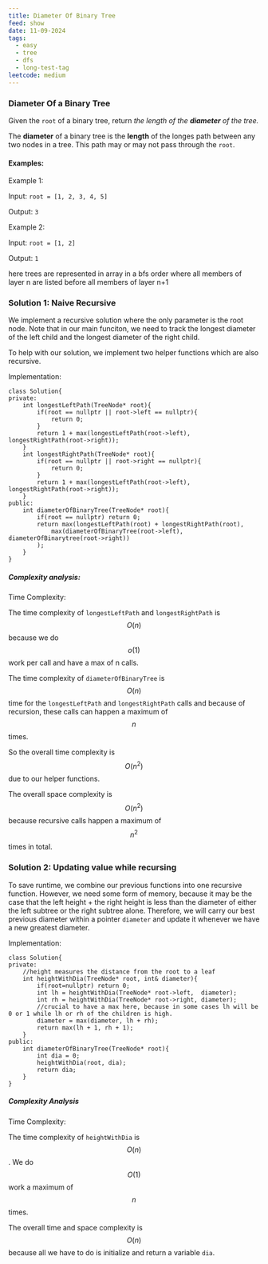 ```yaml
---
title: Diameter Of Binary Tree
feed: show
date: 11-09-2024
tags:
  - easy
  - tree
  - dfs
  - long-test-tag
leetcode: medium
---
```



### Diameter Of a Binary Tree

Given the `root` of a binary tree, return *the length of the **diameter** of the tree.*

The **diameter** of a binary tree is the **length** of the longes path between any two nodes in a tree. This path may or may not pass through the `root`.

#### Examples:

Example 1:

Input: `root = [1, 2, 3, 4, 5]`

Output: `3`

Example 2:

Input: `root = [1, 2]`

Output: `1`

here trees are represented in array in a bfs order where all members of layer n are listed before all members of layer n+1

### Solution 1: Naive Recursive

We implement a recursive solution where the only parameter is the root node. Note that in our main funciton, we need to track the longest diameter of the left child and the longest diameter of the right child.

To help with our solution, we implement two helper functions which are also recursive.

Implementation:
```
class Solution{
private:
	int longestLeftPath(TreeNode* root){
		if(root == nullptr || root->left == nullptr){
			return 0;
		}
		return 1 + max(longestLeftPath(root->left), longestRightPath(root->right));
	}
	int longestRightPath(TreeNode* root){
		if(root == nullptr || root->right == nullptr){
			return 0;
		}
		return 1 + max(longestLeftPath(root->left), longestRightPath(root->right));
	}
public:
	int diameterOfBinaryTree(TreeNode* root){
		if(root == nullptr) return 0;
		return max(longestLeftPath(root) + longestRightPath(root),
			max(diameterOfBinaryTree(root->left), diameterOfBinarytree(root->right))
		);
	}
}
```

##### Complexity analysis:

Time Complexity: 

The time complexity of `longestLeftPath` and `longestRightPath` is $$O(n)$$ because we do $$o(1)$$ work per call and have a max of n calls.

The time complexity of `diameterOfBinaryTree` is $$O(n)$$ time for the `longestLeftPath` and `longestRightPath` calls and because of recursion, these calls can happen a maximum of $$n$$ times.

So the overall time complexity is $$O(n^2)$$ due to our helper functions.

The overall space complexity is $$O(n^2)$$ because recursive calls happen a maximum of $$n^2$$ times in total.

### Solution 2: Updating value while recursing

To save runtime, we combine our previous functions into one recursive function. However, we need some form of memory, because it may be the case that the left height + the right height is less than the diameter of either the left subtree or the right subtree alone. Therefore, we will carry our best previous diameter within a pointer `diameter` and update it whenever we have a new greatest diameter.

Implementation:

```
class Solution{
private:
	//height measures the distance from the root to a leaf
	int heightWithDia(TreeNode* root, int& diameter){
		if(root=nullptr) return 0;
		int lh = heightWithDia(TreeNode* root->left,  diameter);
		int rh = heightWithDia(TreeNode* root->right, diameter);
		//crucial to have a max here, because in some cases lh will be 0 or 1 while lh or rh of the children is high.
		diameter = max(diameter, lh + rh);
		return max(lh + 1, rh + 1);
	}
public:
	int diameterOfBinaryTree(TreeNode* root){
		int dia = 0;
		heightWithDia(root, dia);
		return dia;
	}
}
```

##### Complexity Analysis

Time Complexity:

The time complexity of `heightWithDia` is $$O(n)$$. We do $$O(1)$$ work a maximum of $$n$$ times.

The overall time and space complexity is $$O(n)$$ because all we have to do is initialize and return a variable `dia`.